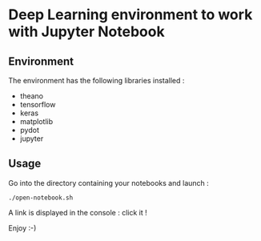# Deep Learning environment to work with Jupyter Notebook

## Environment

The environment has the following libraries installed :
- theano
- tensorflow
- keras
- matplotlib
- pydot
- jupyter

## Usage

Go into the directory containing your notebooks and launch :
```
./open-notebook.sh
```

A link is displayed in the console : click it !

Enjoy :-)
